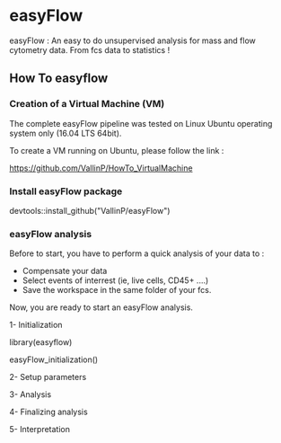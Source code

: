 # easyFlow
easyFlow : An easy to do unsupervised analysis for mass and flow cytometry data.
From fcs data to statistics !

## How To easyflow

### Creation of a Virtual Machine (VM)

The complete easyFlow pipeline was tested on Linux Ubuntu operating system only (16.04 LTS 64bit). 

To create a VM running on Ubuntu, please follow the link :

https://github.com/VallinP/HowTo_VirtualMachine


### Install easyFlow package

devtools::install_github("VallinP/easyFlow")


### easyFlow analysis

Before to start, you have to perform a quick analysis of your data to :
- Compensate your data
- Select events of interrest (ie, live cells, CD45+ ....) 
- Save the workspace in the same folder of your fcs.


Now, you are ready to start an easyFlow analysis.


1- Initialization

  library(easyflow)

  easyFlow_initialization()


2- Setup parameters


3- Analysis


4- Finalizing analysis


5- Interpretation

